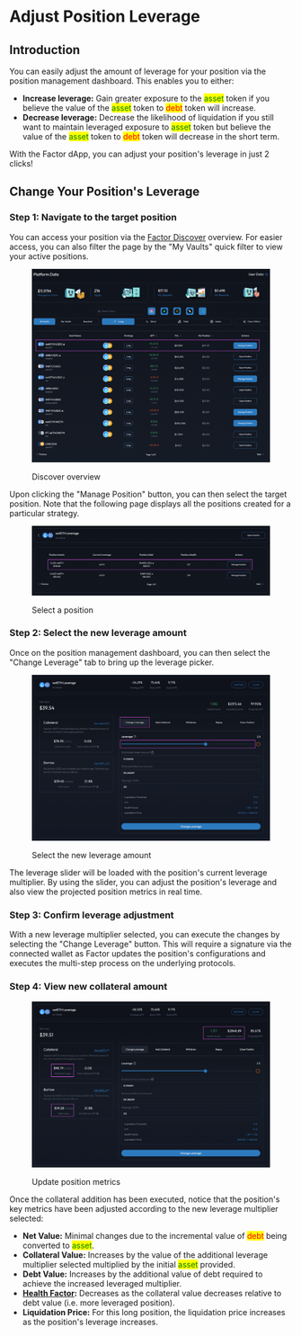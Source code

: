# Adjust Position Leverage

## Introduction

You can easily adjust the amount of leverage for your position via the position management dashboard. This enables you to either:

* **Increase leverage:** Gain greater exposure to the <mark style="color:green;">asset</mark> token if you believe the value of the <mark style="color:green;">asset</mark> token to <mark style="color:red;">debt</mark> token will increase.
* **Decrease leverage:** Decrease the likelihood of liquidation if you still want to maintain leveraged exposure to <mark style="color:green;">asset</mark> token but believe the value of the <mark style="color:green;">asset</mark> token to <mark style="color:red;">debt</mark> token will decrease in the short term.

With the Factor dApp,  you can adjust your position's leverage in just 2 clicks!

## Change Your Position's Leverage

### Step 1: Navigate to the target position

You can access your position via the [Factor Discover](https://app.factor.fi/discover) overview. For easier access, you can also filter the page by the "My Vaults" quick filter to view your active positions.

<figure><img src="../../../.gitbook/assets/Discover_Leverage_ViewExisting.png" alt=""><figcaption><p>Discover overview</p></figcaption></figure>

Upon clicking the "Manage Position" button, you can then select the target position. Note that the following page displays all the positions created for a particular strategy.

<figure><img src="../../../.gitbook/assets/Discover_Leverage_AdjustSelectPosition.png" alt=""><figcaption><p>Select a position</p></figcaption></figure>

### Step 2: Select the new leverage amount

Once on the position management dashboard, you can then select the "Change Leverage" tab to bring up the leverage picker.&#x20;

<figure><img src="../../../.gitbook/assets/Discover_Leverage_ChangeLeverage.png" alt=""><figcaption><p>Select the new leverage amount</p></figcaption></figure>

The leverage slider will be loaded with the position's current leverage multiplier. By using the slider, you can adjust the position's leverage and also view the projected position metrics in real time.

### Step 3: Confirm leverage adjustment

With a new leverage multiplier selected, you can execute the changes by selecting the "Change Leverage" button. This will require a signature via the connected wallet as Factor updates the position's configurations and executes the multi-step process on the underlying protocols.

### Step 4: View new collateral amount

<figure><img src="../../../.gitbook/assets/Discover_Leverage_ChangeLeverageSuccess.png" alt=""><figcaption><p>Update position metrics</p></figcaption></figure>

Once the collateral addition has been executed, notice that the position's key metrics have been adjusted according to the new leverage multiplier selected:&#x20;

* **Net Value:** Minimal changes due to the incremental value of <mark style="color:red;">debt</mark> being converted to <mark style="color:green;">asset</mark>.
* **Collateral Value:** Increases by the value of the additional leverage multiplier selected multiplied by the initial <mark style="color:green;">asset</mark> provided.
* **Debt Value:** Increases by the additional value of debt required to achieve the increased leveraged multiplier.
* [**Health Factor**](../../../getting-started/glossary.md#health-factor)**:** Decreases as the collateral value decreases relative to debt value (i.e. more leveraged position).
* **Liquidation Price:** For this long position, the liquidation price increases as the position's leverage increases.
